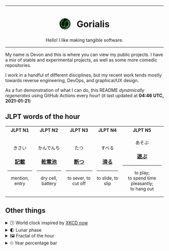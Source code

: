 ***

<h1 align="center">
<sub>
    <img src="readme/resources/avatar.png" height="36">
</sub>
&nbsp;
Gorialis
</h1>
<p align="center">
Hello! I like making tangible software.
</p>

***

My name is Devon and this is where you can view my public projects. I have a mix of stable and experimental projects, as well as some more comedic repositories.

I work in a handful of different disciplines, but my recent work tends mostly towards reverse engineering, DevOps, and graphical/UX design.

As a fun demonstration of what I can do, this README *dynamically regenerates* using GitHub Actions every hour! (it last updated at **04:46 UTC, 2021-01-21**)

<h2>JLPT words of the hour</h2>
<table>
    <tr>
        <th>JLPT N1</th>
        <th>JLPT N2</th>
        <th>JLPT N3</th>
        <th>JLPT N4</th>
        <th>JLPT N5</th>
    </tr>
    <tr>
        <td>
            <p align="center">きさい</p>
            <h3 align="center"><b><a href="https://jisho.org/search/%E8%A8%98%E8%BC%89">記載</a></b></h3>
            <hr>
            <p align="center">mention,<wbr> entry</p>
        </td>
        <td>
            <p align="center">かんでんち</p>
            <h3 align="center"><b><a href="https://jisho.org/search/%E4%B9%BE%E9%9B%BB%E6%B1%A0">乾電池</a></b></h3>
            <hr>
            <p align="center">dry cell,<wbr> battery</p>
        </td>
        <td>
            <p align="center">たつ</p>
            <h3 align="center"><b><a href="https://jisho.org/search/%E6%96%AD%E3%81%A4">断つ</a></b></h3>
            <hr>
            <p align="center">to sever,<wbr> to cut off</p>
        </td>
        <td>
            <p align="center">すべる</p>
            <h3 align="center"><b><a href="https://jisho.org/search/%E6%BB%91%E3%82%8B">滑る</a></b></h3>
            <hr>
            <p align="center">to slide,<wbr> to slip</p>
        </td>
        <td>
            <p align="center">あそぶ</p>
            <h3 align="center"><b><a href="https://jisho.org/search/%E9%81%8A%E3%81%B6">遊ぶ</a></b></h3>
            <hr>
            <p align="center">to play;<br> to spend time pleasantly;<br> to hang out</p>
        </td>
    </tr>
</table>

<h2>Other things</h2>
<details>
<summary>🕓  World clock inspired by <a href="https://xkcd.com/now">XKCD now</a></summary>

> <img src="generated/now.png" width="512">

</details>
<details>
<summary>🌓 Lunar phase</summary>

The moon is approximately 29.10% through its phase (First Quarter).

</details>
<details>
<summary>&#x1f5bc; Fractal of the hour</summary>

> <img src="generated/fractal.png" width="512">

</details>
<details>
<summary>&#x23f2; Year percentage bar</summary>
<pre><code>2021 [█▁▁▁▁▁▁▁▁▁▁▁▁▁▁▁▁▁▁▁] 5.53%</code></pre>
</details>
